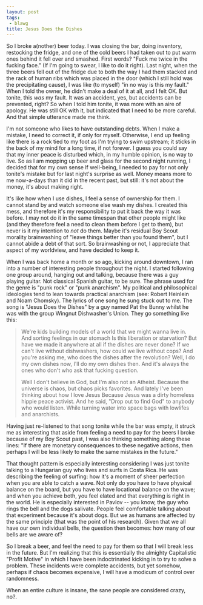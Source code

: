 ```yaml
---
layout: post
tags:
 - blawg
title: Jesus Does the Dishes
---
```


So I broke a(nother) beer today. I was closing the bar, doing inventory,
restocking the fridge, and one of the cold beers I had taken out to put
warm ones behind it fell over and smashed. First words? "Fuck me twice
in the fucking face." (If I'm going to swear, I like to do it right).
Last night, when the three beers fell out of the fridge due to both the
way I had them stacked and the rack of human ribs which was placed in
the door (which I still hold was the precipitating cause), I was like (to
myself) "in no way is this my fault." When I told the owner, he didn't
make a deal of it at all, and I felt OK. But tonite, this *was* my
fault. It was an accident, yes, but accidents can be prevented, right?
So when I told him tonite, it was more with an aire of apology. He was
still OK with it, but indicated that I need to be more careful. And that
simple utterance made me think.

I'm not someone who likes to have outstanding debts. When I make a
mistake, I need to correct it, if only for myself. Otherwise, I end up
feeling like there is a rock tied to my foot as I'm trying to swim
upstream; it sticks in the back of my mind for a long time, if not
forever. I guess you could say that my inner peace is disturbed which,
in my humble opinion, is no way to live. So as I am mopping up beer and
glass for the second night running, I decided that for my own sense lf
well-being, I needed to pay for not only tonite's mistake but for last
night's surprise as well. Money means more to me now-a-days than it did
in the recent past, but still: it's not about the money, it's about
making right.

It's like how when I use dishes, I feel a sense of ownership for them. I
cannot stand by and watch someone else wash my dishes. I created this
mess, and therefore it's my responsibility to put it back the way it was
before. I may not do it in the same timespan that other people might
like (and they therefore feel a need to clean them before I get to
them), but never is it my intention to *not* do them. Maybe it's residual Boy Scout morality brainwashing of "leave things
better than you found them", but I cannot abide a debt of that sort. So
brainwashing or not, I appreciate that aspect of my worldview, and have
decided to keep it.

When I was back home a month or so ago, kicking around downtown, I ran
into a number of interesting people throughout the night. I started
following one group around, hanging out and talking, because there was
a guy playing guitar. Not classical Spanish guitar, to be sure. The
phrase used for the genre is "punk rock" or "punk anarchism". My
political and philosophical ideologies tend to lean towards practical anarchism
(see: Robert Heinlein and Noam Chomsky). The lyrics of one song he sung stuck
out to me. The song is "Jesus Does the Dishes" by a guy named Pat the Bunny whilst he was with the
group Wingnut Dishwasher's Union. They go something like this:

> We're kids building models of a world that we might wanna live in.
> And sorting feelings in our stomach
> Is this liberation or starvation?
> But have we made it anywhere at all if the dishes are never done?
> If we can't live without dishwashers, how could we live without cops?
> And you're asking me, who does the dishes after the revolution?
> Well, I do my own dishes now, I'll do my own dishes then.
> And it's always the ones who don't who ask that fucking question.
> 
> Well I don't believe in God, but I'm also not an Atheist.
> Because the universe is chaos, but chaos picks favorites.
> And lately I've been thinking about how I love Jesus
> Because Jesus was a dirty homeless hippie peace activist.
> And he said, "Drop out to find God" to anybody who would listen.
> While turning water into space bags with lowlifes and anarchists.

Having just re-listened to that song tonite while the bar was empty, it
struck me as interesting that aside from feeling a need to pay for the
beers I broke because of my Boy Scout past, I was also thinking
something along these lines: "If there are monetary consequences to
these negative actions, then perhaps I will be less likely to make the
same mistakes in the future."

That thought pattern is especially interesting considering I was just
tonite talking to a Hungarian guy who lives and surfs in Costa Rica. He
was describing the feeling of surfing: how it's a moment of sheer
perfection when you are able to catch a wave. Not only do you have to
have physical balance on the board, but you have to have locational
balance on the wave; and when you achieve both, you feel elated and that
everything is right in the world. He is especially interested in Pavlov
-- you know, the guy who rings the bell and the dogs salivate. People
feel comfortable talking about that experiment because it's about dogs. But we as
humans are affected by the same principle (that was the point of his
research). Given that we all have our own individual bells, the question then
becomes: how many of our bells are we aware of?

So I break a beer, and feel the need to pay for them so that I will
break less in the future. But I'm realizing
that this is essentially the almighty Capitalistic "Profit Motive" in
which I have been indoctrinated kicking in to try to solve a problem.
These incidents were complete accidents, but yet somehow, perhaps if
chaos becomes expensive, I will have a modicum of control over
randomness.

When an entire culture is insane, the sane people are considered crazy,
no?.


